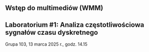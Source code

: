 ## Wstęp do multimediów (WMM)
## Laboratorium #1: Analiza częstotliwościowa sygnałów czasu dyskretnego
Grupa 103, 13 marca 2025 r., godz. 14.15
